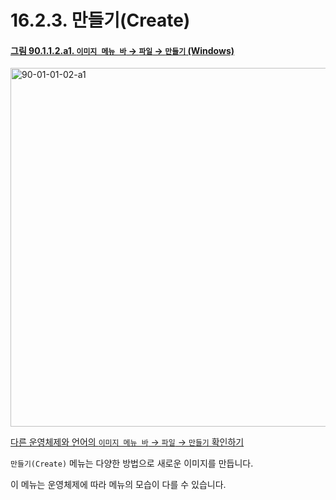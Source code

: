 # 16.2.3. 만들기(Create)

<a id="90-01-01-02-a1"></a>

#### [그림 90.1.1.2.a1. `이미지 메뉴 바` → `파일` → `만들기` (Windows)](./90-01-01-01-new.md#90-01-01-02-a1)
<img width="860" height="574" alt="90-01-01-02-a1" src="https://github.com/user-attachments/assets/65a715c1-c66c-43cc-8a1b-4b8e6c628dd4" />

[다른 운영체제와 언어의 `이미지 메뉴 바` → `파일` → `만들기` 확인하기](./90-01-01-01-new.md#90-01-01-02-a2)

`만들기(Create)` 메뉴는 다양한 방법으로 새로운 이미지를 만듭니다.

이 메뉴는 운영체제에 따라 메뉴의 모습이 다를 수 있습니다.